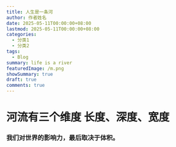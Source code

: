 ```yaml
---
title: 人生是一条河
author: 作者姓名
date: 2025-05-11T00:00:00+08:00
lastmod: 2025-05-11T00:00:00+08:00
categories:
  - 分类1
  - 分类2
tags:
  - Blog
summary: life is a river
featuredImage: /m.png
showSummary: true
draft: true
comments: true
---
```

# 河流有三个维度 长度、深度、宽度

### 我们对世界的影响力，最后取决于体积。